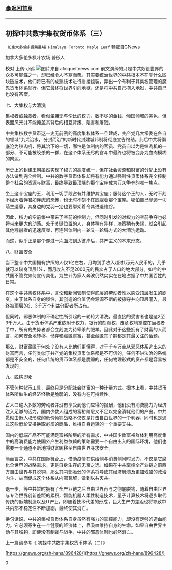 ###  [:house:返回首頁](https://github.com/ourhimalayas/txt)
---

## 初探中共数字集权货币体系（三）
` 加拿大多倫多楓葉農場 Himalaya Toronto Maple Leaf` [轉載自GNews](https://gnews.org/zh-hans/904252/)

加拿大多伦多枫叶农场 普彤人

校对 上传 小鸥
![]()![](https://gnews.org/wp-content/uploads/2021/02/D-5.jpg)图片来自 afriqueitnews.com
前文演绎的只是中共奴役世界的众多可能性之一，却已经令人不寒而栗。其实要统治世界的中共根本不在乎什么区块链技术，他们将已有的成熟技术进行拼接组装，弄出一个有利于其集权管理的魔鬼货币体系就行。但它最终将世界引向地狱，还是将中共自己拖入地狱，中共自己也没有答案。

七、大集权与大清洗

集权者或独裁者，看似坐拥无与伦比的权力，数不尽的金钱、倾国倾城的美色，但表面风光并不能掩盖其背后的相互背叛、陷害和屠戮。

中共集权数字货币这一史无前例的高度集权体系一旦建成，共产党几大常委在各自的领域“九龙治水，分封而治”的新时代封建城邦制将彻底宣告终结。此后中共将彻底沦为绞肉机，将其治下的一切，哪怕是体制内的官员、党员自以为是绞肉机的一部分、不可能被绞杀的一群，在这个体系无尽的宫斗中最终也将被变身为血肉模糊的肉泥。

历史上的封建王朝虽然实现了权力的高度统一，但在社会资源和财富的分配上没有办法做到完全控制。中共的数字货币体系却将有能力通过强制性货币体系完全控制整个社会的资源与财富，最终导致最顶端的那个宝座成为万众争夺的唯一焦点。

坐上这个宝座的王，利用一切手段占有并维护其宝座；服侍这个王的人，无时不刻不经历着伴君如伴虎的恐怖，也无时不刻不在觊觎着那个宝座。哪怕自己参透一切萌生退意，其身边的党羽一定也要绑架着令其进退维谷。

因此，权力的空前集中带来了空前的控制力，但同时引发的对权力的空前争夺也必将带来更大的动荡。处于关键位置的人，身体稍有异样，决策稍有失误，就会引起其他觊觎者的迅速反噬，再连带体制内一轮又一轮塌方式的大清洗运动。

而这，似乎正是那个穿过一片血海到达彼岸后，共产主义的本来形态。

八、财富安全

当下整个中共国拥有护照的人仅1亿左右，月均到手收入超过1万元人民币的，几乎就可以跻身顶层1%，而月收入不足2000元的民众占了人口的绝大部分。如今的中共国不管党如何宣传美化，为生计为家人奔波仍然实实在在地占据了中共国百姓的日常。

在这个中共集权体系中，言论和新闻管制使得底层的劳动者难以感受顶层发生的剧变，由于体系自身的惯性，其创造的价值仍会源源不断的被掠夺并向顶层灌入，最终被顶层的2、3千万个利益分配者所占有。

但同时，邪恶体制的不确定性所引起的一轮轮大清洗，最直接的受害者也是这2至3千万人。由于货币体系严重依附于权力，银行的刻章权，废章权均掌控在当权者手中，所有的失势者都会立刻变为待宰杀的肥羊。因此对于这些拥有了财富的人而言，如何安全地转移、储存和藏匿财富，甚至藏匿其子嗣都是其最关注的话题。

那么，财富藏匿于何处？没有人比他们更懂得，对于千辛万苦从邪恶体系逃出来的财富而言，任何类似于共产党的集权货币体系都是不可信的，任何不讲法治的系统都是不安全的，任何传统的货币体系都是脆弱的，任何物理形式的资产都是容易被发现的。

九、脱钩即死

不管何种货币工具，最终只是分配社会财富的一种计量方式。根本上看，中共货币体系所催生的经济怪胎是脆弱的，没有内在可持续性。

占人口绝大多数的劳动者并没有享受到他们应得的报酬，他们没有消费能力为经济注入足够的活力，国内少数人组成的富裕阶层又不足以完全消耗他们的产出。中共贯彻由低人权形成的低价倾销战略不仅仅是打击自由世界的一个利器，同时也是通过这些低价交换换取必须的商品，维持自身运转的一个重要支柱。

国内的低端产品不可能满足富裕阶层的所有需求，中共国少数富裕群体利用高度集中的高消费能力使国外产生利益依赖的策略需要一个自由出入的国际环境，他们也需要一个通道不断地将财富转移至自由世界寻求安全。

简而言之，中共在国际舞台上，借助疫情在供给侧与消费侧同时发力，不仅是它腐化全世界的战略需求，更是自身生存的无奈之选。如果在中共掌控全产业链之前西方自由世界与其脱钩，那么其内部脆弱的体系将导致其经济崩溃及更加残酷的政治内斗，从而促成这个体系从内部瓦解，做到以共灭共。

退一步，等中共暂时拥有了全产业链之后自由世界再与之彻底脱钩，随着自由世界与专治世界创新差距的累积，智能机器人柔性制造技术，量子计算技术将逐步取代传统的低端制造以及IT产业，即随着技术代差的形成，巨大生产力差距也将导致中共内部不稳定性不断加剧，最终使其消亡。

换句话说，中共的集权货币体系自身虽然有强力的掌控能力，却没有足够的造血能力。它必须寄生在一个健康的经济体上，靠吸血维持自身的生命。如果自由世界主动与其脱钩，即便没有制裁与战争，中共的邪恶体制也必然消亡。

上一篇请参考《 初探中共数字集权货币体系（二）》

[https://gnews.org/zh-hans/896428/](https://gnews.org/zh-hans/896428/)

0
